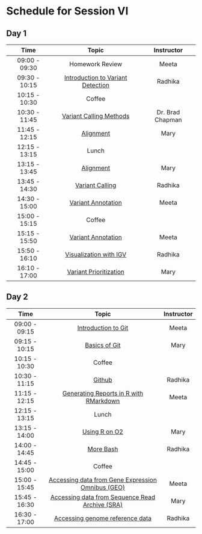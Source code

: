 # Schedule for Session VI

## Day 1

| Time            |   Topic  | Instructor |
|:------------------------:|:----------:|:--------:|
| 09:00 - 09:30 | Homework Review | Meeta |
| 09:30 - 10:15 | [Introduction to Variant Detection]() | Radhika |
| 10:15 - 10:30 | Coffee | |
| 10:30 - 11:45 | [Variant Calling Methods]() | Dr. Brad Chapman |
| 11:45 - 12:15 | [Alignment]() | Mary |
| 12:15 - 13:15 | Lunch | |
| 13:15 - 13:45 | [Alignment]() | Mary |
| 13:45 - 14:30 | [Variant Calling]() | Radhika |
| 14:30 - 15:00 | [Variant Annotation]() | Meeta |
| 15:00 - 15:15 | Coffee | |
| 15:15 - 15:50 | [Variant Annotation]() | Meeta |
| 15:50 - 16:10 | [Visualization with IGV]() | Radhika |
| 16:10 - 17:00 | [Variant Prioritization]() | Mary |

## Day 2

| Time            |   Topic  | Instructor |
|:------------------------:|:----------:|:--------:|
| 09:00 - 09:15 | [Introduction to Git]() | Meeta |
| 09:15 - 10:15 | [Basics of Git]() | Mary |
| 10:15 - 10:30 | Coffee | |
| 10:30 - 11:15 | [Github]() | Radhika |
| 11:15 - 12:15 | [Generating Reports in R with RMarkdown]() | Meeta |
| 12:15 - 13:15 | Lunch | |
| 13:15 - 14:00 | [Using R on O2]() | Mary |
| 14:00 - 14:45 | [More Bash]() | Radhika |
| 14:45 - 15:00 | Coffee | |
| 15:00 - 15:45 |[Accessing data from Gene Expression Omnibus (GEO)](https://hbctraining.github.io//Accessing_public_genomic_data/lessons/accessing_public_experimental_data.html)| Meeta |
| 15:45 - 16:30 |[Accessing data from Sequence Read Archive (SRA)](https://hbctraining.github.io/Accessing_public_genomic_data/lessons/downloading_from_SRA.html)| Mary |
| 16:30 - 17:00 |[Accessing genome reference data](https://hbctraining.github.io/Accessing_public_genomic_data/lessons/accessing_genome_reference_data.html) | Radhika |
